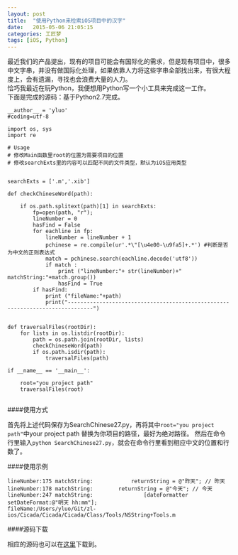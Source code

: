 ```yaml
---
layout: post  
title:  "使用Python来检索iOS项目中的汉字"  
date:   2015-05-06 21:05:15  
categories: 工匠梦  
tags: [iOS, Python]  
---
```


最近我们的产品提出，现有的项目可能会有国际化的需求，但是现有项目中，很多中文字串，并没有做国际化处理，如果依靠人力将这些字串全部找出来，有很大程度上，会有遗漏，寻找也会浪费大量的人力。    
恰巧我最近在玩Python，我便想用Python写一个小工具来完成这一工作。    
下面是完成的源码：基于Python2.7完成。    

~~~
__author__ = 'yluo'
#coding=utf-8

import os, sys
import re

# Usage
# 修改Main函数里root的位置为需要项目的位置
# 修改searchExts里的内容可以匹配不同的文件类型，默认为iOS应用类型


searchExts = ['.m','.xib']

def checkChineseWord(path):

    if os.path.splitext(path)[1] in searchExts:
        fp=open(path, "r");
        lineNumber = 0
        hasFind = False
        for eachline in fp:
            lineNumber = lineNumber + 1
            pchinese = re.compile(ur'.*\"[\u4e00-\u9fa5]+.*') #判断是否为中文的正则表达式
            match = pchinese.search(eachline.decode('utf8'))
            if match :
                print ("lineNumber:"+ str(lineNumber)+" matchString:"+match.group())
                hasFind = True
        if hasFind:
            print ("fileName:"+path)
            print("------------------------------------------------------------------------------")


def traversalFiles(rootDir):
    for lists in os.listdir(rootDir):
        path = os.path.join(rootDir, lists)
        checkChineseWord(path)
        if os.path.isdir(path):
            traversalFiles(path)

if __name__ == '__main__':

    root="you project path"
    traversalFiles(root)
    
~~~

####使用方式

首先将上述代码保存为SearchChinese27.py，再将其中` root="you project path" `中your project path 替换为你项目的路径，最好为绝对路径。
然后在命令行里输入`python SearchChinese27.py`，就会在命令行里看到相应中文的位置和行数了。

####使用示例

~~~
lineNumber:175 matchString:            returnString = @"昨天"; // 昨天
lineNumber:178 matchString:        returnString = @"今天"; // 今天
lineNumber:247 matchString:                [dateFormatter setDateFormat:@"明天 hh:mm"];
fileName:/Users/yluo/Git/zl-ios/Cicada/Cicada/Cicada/Class/Tools/NSString+Tools.m
~~~

####源码下载

相应的源码也可以在[这里](https://github.com/MarsLuo/PythonTools)下载到。


